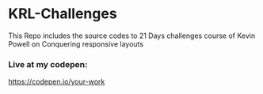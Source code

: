 # KRL-Challenges
This Repo includes the source codes to 21 Days challenges course of Kevin Powell on Conquering responsive layouts

### Live at my codepen: 
https://codepen.io/your-work
